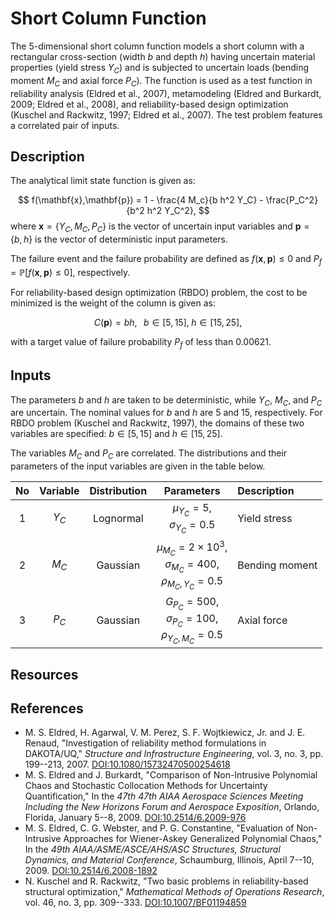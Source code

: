 # Short Column Function

[//]: # "Benchmark type: test-function"
[//]: # "Application fields: reliability, metamodeling, rbdo"
[//]: # "Dimension: 5-dimension"

The 5-dimensional short column function models a short column with a rectangular cross-section (width $b$ and depth $h$) having uncertain material properties (yield stress $Y_C$) and is subjected to uncertain loads (bending moment $M_C$ and axial force $P_C$). The function is used as a test function in reliability analysis (Eldred et al., 2007), metamodeling (Eldred and Burkardt, 2009; Eldred et al., 2008), and reliability-based design optimization (Kuschel and Rackwitz, 1997; Eldred et al., 2007). The test problem features a correlated pair of inputs.

## Description

The analytical limit state function is given as:

$$
f(\mathbf{x},\mathbf{p}) = 1 - \frac{4 M_c}{b h^2 Y_C} - \frac{P_C^2}{b^2 h^2 Y_C^2},
$$
where $\mathbf{x} = \{Y_C, M_C, P_C\}$ is the vector of uncertain input variables 
and $\mathbf{p} = \{ b, h\}$ is the vector of deterministic input parameters.

The failure event and the failure probability are defined as $f(\mathbf{x},\mathbf{p}) \leq 0$ and $P_f = \mathbb{P}[f(\mathbf{x},\mathbf{p}) \leq 0]$, respectively.

For reliability-based design optimization (RBDO) problem, the cost to be minimized is the weight of the column is given as:

$$
C(\mathbf{p}) = b h, \;\;\; b \in [5, 15], \; h \in [15,25],
$$

with a target value of failure probability $P_f$ of less than $0.00621$.

## Inputs

The parameters $b$ and $h$ are taken to be deterministic, while $Y_C$, $M_C$, and $P_C$ are uncertain. The nominal values for $b$ and $h$ are $5$ and $15$, respectively. For RBDO problem (Kuschel and Rackwitz, 1997), the domains of these two variables are specified: $b \in [5,15]$ and $h \in [15,25]$. 

The variables $M_C$ and $P_C$ are correlated. The distributions and their parameters of the input variables are given in the table below.

| No  | Variable | Distribution | Parameters | Description |
| :-: | :------: | :----------: | :---------: | :---------- |
| 1   | $Y_C$    | Lognormal  | $\mu_{Y_C} = 5,$<br/>$\sigma_{Y_C} = 0.5$ | Yield stress |
| 2   | $M_C$    | Gaussian   | $\mu_{M_C} = 2 \times 10^3,$<br/>$\sigma_{M_C} = 400,$<br/>$\rho_{M_C, Y_C} = 0.5$ | Bending moment |
| 3   | $P_C$    | Gaussian   | $G_{P_C} = 500,$<br/>$\sigma_{P_C} = 100,$<br/>$\rho_{Y_C, M_C} = 0.5$ | Axial force   |


## Resources

## References

* M. S. Eldred, H. Agarwal, V. M. Perez, S. F. Wojtkiewicz, Jr. and J. E. Renaud, "Investigation of reliability method formulations in DAKOTA/UQ," _Structure and Infrastructure Engineering_, vol. 3, no. 3, pp. 199--213, 2007. [DOI:10.1080/15732470500254618](https://doi.org/10.1080/15732470500254618)
* M. S. Eldred and J. Burkardt, "Comparison of Non-Intrusive Polynomial Chaos and Stochastic Collocation Methods for Uncertainty Quantification," In the _47th 47th AIAA Aerospace Sciences Meeting Including the New Horizons Forum and Aerospace Exposition_, Orlando, Florida, January 5--8, 2009. [DOI:10.2514/6.2009-976](https://doi.org/10.2514/6.2009-976)
* M. S. Eldred, C. G. Webster, and P. G. Constantine, "Evaluation of Non-Intrusive Approaches for Wiener-Askey Generalized Polynomial Chaos," In the _49th AIAA/ASME/ASCE/AHS/ASC Structures, Structural Dynamics, and Material Conference_, Schaumburg, Illinois, April 7--10, 2009. [DOI:10.2514/6.2008-1892](http://doi.org/10.2514/6.2008-1892)
* N. Kuschel and R. Rackwitz, "Two basic problems in reliability-based structural optimization," _Mathematical Methods of Operations Research_, vol. 46, no. 3, pp. 309--333. [DOI:10.1007/BF01194859](https://doi.org/10.1007/BF01194859)